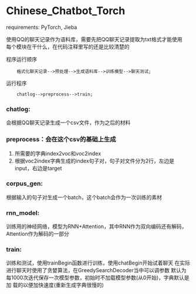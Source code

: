 # Chinese_Chatbot_Torch

requirements: PyTorch, Jieba  

使用QQ的聊天记录作为语料库，需要先把QQ聊天记录提取为txt格式才能使用  
每个模块在干什么，在代码注释里写的还是比较清楚的  

程序运行顺序
```graph
    格式化聊天记录-->预处理-->生成语料库-->训练模型-->聊天测试;
```

运行程序
```graph
    chatlog-->preprocess-->train;
```

###  chatlog:
  会根据QQ聊天记录生成一个csv文件，作为之后的材料  
  
###  preprocess：会在这个csv的基础上生成
  1.  所需要的字典index2voc和voc2index
  2.  根据voc2index字典生成的index句子对，句子对文件分为2行，左边是input，右边是target
  
###  corpus_gen:
  根据输入的句子对生成一个batch，这个batch会作为一次训练的素材
  
###  rnn_model: 
  训练用的神经网络，模型为RNN+Attention，其中RNN作为双向编码还有解码，Attention作为解码的一部分
  
###  train:
  训练和测试，使用trainBegin函数进行训练，使用chatBegin开始试着聊天
  在实际进行聊天时使用了贪婪算法，在GreedySearchDecoder当中可以调参数
  默认为每1000次迭代保存一次模型参数，初始时不加载模型参数(从0开始)，字典默认是加  载的以便加快速度(重新生成字典很慢的)
